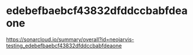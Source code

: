 # edebefbaebcf43832dfddccbabfdeaone
https://sonarcloud.io/summary/overall?id=neojarvis-testing_edebefbaebcf43832dfddccbabfdeaone
